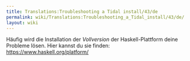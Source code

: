 ```yaml
---
title: Translations:Troubleshooting a Tidal install/43/de
permalink: wiki/Translations:Troubleshooting_a_Tidal_install/43/de/
layout: wiki
---
```


Häufig wird die Installation der *Vollversion* der Haskell-Plattform
deine Probleme lösen. Hier kannst du sie finden:
<https://www.haskell.org/platform/>
